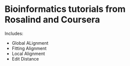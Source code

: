 # Bioinformatics tutorials from Rosalind and Coursera

Includes:
 - Global ALignment
 - Fitting Alignment 
 - Local Alignment 
 - Edit Distance
